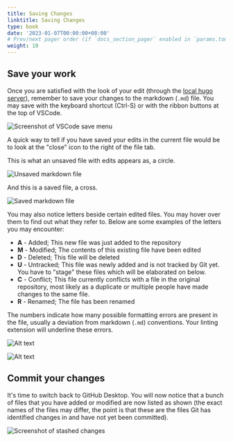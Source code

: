 ```yaml
---
title: Saving Changes
linktitle: Saving Changes
type: book
date: '2023-01-07T00:00:00+08:00'
# Prev/next pager order (if `docs_section_pager` enabled in `params.toml`)
weight: 10
---
```


## Save your work

Once you are satisfied with the look of your edit (through the [local hugo server](../03-making-edits/hosting-local-hugo-server.md)), remember to save your changes to the markdown (`.md`) file. You may save with the keyboard shortcut (Ctrl-S) or with the ribbon buttons at the top of VSCode.

![Screenshot of VSCode save menu](making-commits-1.png)

A quick way to tell if you have saved your edits in the current file would be to look at the "close" icon to the right of the file tab. 

This is what an unsaved file with edits appears as, a circle.

![Unsaved markdown file](commits-unsaved.png)

And this is a saved file, a cross.

![Saved markdown file](commits-saved.png)

You may also notice letters beside certain edited files. You may hover over them to find out what they refer to. Below are some examples of the letters you may encounter:

* __A__ - Added; This new file was just added to the repository
* __M__ - Modified; The contents of this existing file have been edited
* __D__ - Deleted; This file will be deleted
* __U__ - Untracked; This file was newly added and is not tracked by Git yet. You have to "stage" these files which will be elaborated on below.
* __C__ - Conflict; This file currently conflicts with a file in the original repository, most likely as a duplicate or multiple people have made changes to the same file.
* __R__ - Renamed; The file has been renamed

The numbers indicate how many possible formatting errors are present in the file, usually a deviation from markdown (`.md`) conventions. Your linting extension will underline these errors.

![Alt text](commit-letter-number.png)

![Alt text](linting-warning.png)

## Commit your changes

It's time to switch back to GitHub Desktop. You will now notice that a bunch of files that you have added or modified are now listed as shown (the exact names of the files may differ, the point is that these are the files Git has identified changes in and have not yet been committed).

![Screenshot of stashed changes](github-stashed.png)